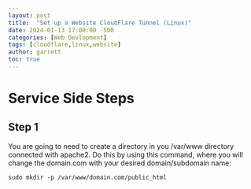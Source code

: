 ```yaml
---
layout: post
title:  "Set up a Website CloudFlare Tunnel (Linux)"
date: 2024-01-13 17:00:00 -500
categories: [Web Devlopment]
tags: [cloudflare,linux,website]
author: garrett
toc: true
---
```


# Service Side Steps

## Step 1
You are going to need to create a directory in you /var/www directory connected with apache2. Do this by using this command, where you will change the domain.com with your desired domain/subdomain name:

```
sudo mkdir -p /var/www/domain.com/public_html
```
